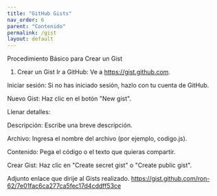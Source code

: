 ```yaml
---
title: "GitHub Gists"
nav_order: 6
parent: "Contenido"
permalink: /gist
layout: default
---
```


Procedimiento Básico para Crear un Gist
1. Crear un Gist
Ir a GitHub: Ve a https://gist.github.com.

Iniciar sesión: Si no has iniciado sesión, hazlo con tu cuenta de GitHub.

Nuevo Gist: Haz clic en el botón "New gist".

Llenar detalles:

Descripción: Escribe una breve descripción.

Archivo: Ingresa el nombre del archivo (por ejemplo, codigo.js).

Contenido: Pega el código o el texto que quieras compartir.

Crear Gist: Haz clic en "Create secret gist" o "Create public gist".

Adjunto enlace que dirije al Gists realizado.
https://gist.github.com/ron-62/7e01fac6ca277ca5fec17d4cddff53ce
